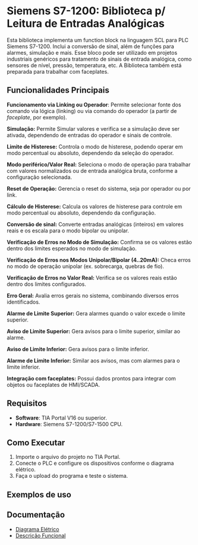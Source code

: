 # Siemens S7-1200: Biblioteca p/ Leitura de Entradas Analógicas
Esta biblioteca implementa um function block na linguagem SCL para PLC Siemens S7-1200. Inclui a conversão de sinal, além de funções para alarmes, simulação e mais. 
Esse bloco pode ser utilizado em projetos industriais genéricos para tratamento de sinais de entrada analógica, como sensores de nível, pressão, temperatura, etc. 
A Biblioteca também está preparada para trabalhar com faceplates.

## Funcionalidades Principais

**Funcionamento via Linking ou Operador**: Permite selecionar fonte dos comando via lógica (linking) ou via comando do operador (a partir de *faceplate*, por exemplo).

**Simulação:** Permite Simular valores e verifica se a simulação deve ser ativada, dependendo de entradas do operador e sinais de controle.

**Limite de Histerese:** Controla o modo de histerese, podendo operar em modo percentual ou absoluto, dependendo da seleção do operador.

**Modo periférico/Valor Real:** Seleciona o modo de operação para trabalhar com valores normalizados ou de entrada analógica bruta, conforme a configuração selecionada.

**Reset de Operação:** Gerencia o reset do sistema, seja por operador ou por link.

**Cálculo de Histerese:** Calcula os valores de histerese para controle em modo percentual ou absoluto, dependendo da configuração.

**Conversão de sinal:** Converte entradas analógicas (inteiros) em valores reais e os escala para o modo bipolar ou unipolar.

**Verificação de Erros no Modo de Simulação:** Confirma se os valores estão dentro dos limites esperados no modo de simulação.

**Verificação de Erros nos Modos Unipolar/Bipolar (4..20mA):** Checa erros no modo de operação unipolar (ex. sobrecarga, quebras de fio).

**Verificação de Erros no Valor Real:** Verifica se os valores reais estão dentro dos limites configurados.

**Erro Geral:** Avalia erros gerais no sistema, combinando diversos erros identificados.

**Alarme de Limite Superior:** Gera alarmes quando o valor excede o limite superior.

**Aviso de Limite Superior:** Gera avisos para o limite superior, similar ao alarme.

**Aviso de Limite Inferior:** Gera avisos para o limite inferior.

**Alarme de Limite Inferior:** Similar aos avisos, mas com alarmes para o limite inferior.

**Integração com faceplates:** Possui dados prontos para integrar com objetos ou faceplates de HMI/SCADA.

## Requisitos

- **Software**: TIA Portal V16 ou superior.
- **Hardware**: Siemens S7-1200/S7-1500 CPU.

## Como Executar

1. Importe o arquivo do projeto no TIA Portal.
2. Conecte o PLC e configure os dispositivos conforme o diagrama elétrico.
3. Faça o upload do programa e teste o sistema.

## Exemplos de uso

## Documentação

- [Diagrama Elétrico](./docs/Diagrama_Elétrico.pdf)
- [Descrição Funcional](./docs/Descrição_Funcional.txt)
